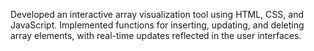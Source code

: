 Developed an interactive array visualization tool using HTML, CSS, and JavaScript.
Implemented functions for inserting, updating, and deleting array elements, with real-time updates reflected in the user interfaces.
